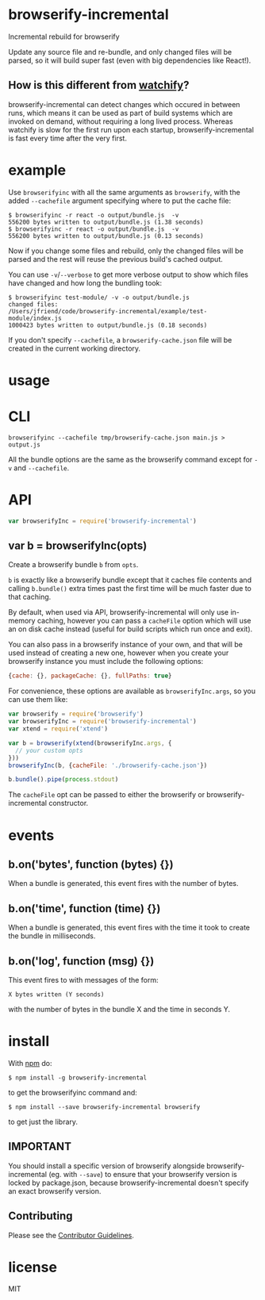 # browserify-incremental

Incremental rebuild for browserify

Update any source file and re-bundle, and only changed files will be parsed, 
so it will build super fast (even with big dependencies like React!).


## How is this different from [watchify](https://github.com/substack/watchify)?

browserify-incremental can detect changes which occured in between runs, which 
means it can be used as part of build systems which are invoked on demand, 
without requiring a long lived process. Whereas watchify is slow for the first 
run upon each startup, browserify-incremental is fast every time after the very 
first.


# example

Use `browserifyinc` with all the same arguments as `browserify`, with the added 
`--cachefile` argument specifying where to put the cache file:

```
$ browserifyinc -r react -o output/bundle.js  -v
556200 bytes written to output/bundle.js (1.38 seconds)
$ browserifyinc -r react -o output/bundle.js  -v
556200 bytes written to output/bundle.js (0.13 seconds)
```

Now if you change some files and rebuild, only the changed files will be parsed
and the rest will reuse the previous build's cached output.

You can use `-v`/`--verbose` to get more verbose output to show which files have 
changed and how long the bundling took:

```
$ browserifyinc test-module/ -v -o output/bundle.js
changed files:
/Users/jfriend/code/browserify-incremental/example/test-module/index.js
1000423 bytes written to output/bundle.js (0.18 seconds)
```

If you don't specify `--cachefile`, a `browserify-cache.json` file will be 
created in the current working directory.

# usage

# CLI

```
browserifyinc --cachefile tmp/browserify-cache.json main.js > output.js
```

All the bundle options are the same as the browserify command except for `-v` 
and `--cachefile`.

# API

``` js
var browserifyInc = require('browserify-incremental')
```

## var b = browserifyInc(opts)

Create a browserify bundle `b` from `opts`.

`b` is exactly like a browserify bundle except that it caches file contents and
calling `b.bundle()` extra times past the first time will be much faster 
due to that caching.

By default, when used via API, browserify-incremental will only use in-memory 
caching, however you can pass a `cacheFile` option which will use an on disk
cache instead (useful for build scripts which run once and exit).

You can also pass in a browserify instance of your own, and that will be used
instead of creating a new one, however when you create your browserify instance 
you must include the following options:

```js
{cache: {}, packageCache: {}, fullPaths: true}
```

For convenience, these options are available as `browserifyInc.args`, so you can 
use them like:

```js
var browserify = require('browserify')
var browserifyInc = require('browserify-incremental')
var xtend = require('xtend')

var b = browserify(xtend(browserifyInc.args, {
  // your custom opts
}))
browserifyInc(b, {cacheFile: './browserify-cache.json'})

b.bundle().pipe(process.stdout)
```

The `cacheFile` opt can be passed to either the browserify or browserify-incremental
constructor.

# events

## b.on('bytes', function (bytes) {})

When a bundle is generated, this event fires with the number of bytes.

## b.on('time', function (time) {})

When a bundle is generated, this event fires with the time it took to create the
bundle in milliseconds.

## b.on('log', function (msg) {})

This event fires to with messages of the form:

```
X bytes written (Y seconds)
```

with the number of bytes in the bundle X and the time in seconds Y.

# install

With [npm](https://npmjs.org) do:

```
$ npm install -g browserify-incremental
```

to get the browserifyinc command and:

```
$ npm install --save browserify-incremental browserify
```

to get just the library.

## IMPORTANT

You should install a specific version of browserify alongside 
browserify-incremental (eg. with `--save`) to ensure that your browserify version 
is locked by package.json, because browserify-incremental doesn't specify an 
exact browserify version.

## Contributing

Please see the [Contributor Guidelines](CONTRIBUTING.md).

# license

MIT
